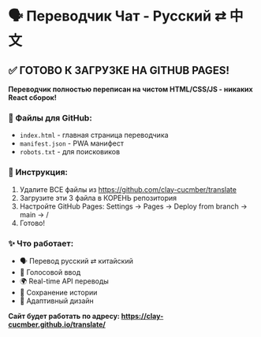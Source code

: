 # 🗣️ Переводчик Чат - Русский ⇄ 中文

## ✅ ГОТОВО К ЗАГРУЗКЕ НА GITHUB PAGES!

**Переводчик полностью переписан на чистом HTML/CSS/JS - никаких React сборок!**

### 📁 Файлы для GitHub:
- `index.html` - главная страница переводчика
- `manifest.json` - PWA манифест
- `robots.txt` - для поисковиков

### 🚀 Инструкция:
1. Удалите ВСЕ файлы из https://github.com/clay-cucmber/translate
2. Загрузите эти 3 файла в КОРЕНЬ репозитория
3. Настройте GitHub Pages: Settings → Pages → Deploy from branch → main → /
4. Готово!

### ✨ Что работает:
- 🗣️ Перевод русский ⇄ китайский  
- 🎤 Голосовой ввод
- 🌍 Real-time API переводы
- 💾 Сохранение истории
- 📱 Адаптивный дизайн

**Сайт будет работать по адресу: https://clay-cucmber.github.io/translate/**